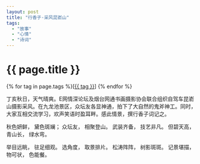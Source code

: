 ```yaml
---
layout: post
title: "行香子·采风昆嵛山"
tags:
  - "故事"
  - "心情"
  - "诗词"
---
```


# {{ page.title }}

<div class="tags">
{% for tag in page.tags %}[<a class="tag" href="/tags.html#{{ tag }}">{{ tag }}</a>] {% endfor %}
</div>


丁亥秋日，天气晴爽。E网情深论坛及烟台网通书画摄影协会联合组织自驾车昆嵛山摄影采风。在九龙池景区，众坛友各显神通，拍下了大自然的鬼斧神工。同时，大家互相交流学习，欢声笑语时盈耳畔。感此情景，撰行香子词记之。


秋色妍鲜，
黛色斑斓；
众坛友，
相聚登山。
武装齐备，
技艺非凡。
但碧天高，
青山长，
绿水弯。

举目远眺，
驻足细观。
选角度，
取景排片。
松涛阵阵，
树影斑斑。
记景堪描，
物可状，
色能餐。
